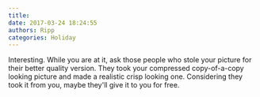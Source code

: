 ```yaml
---
title: 
date: 2017-03-24 18:24:55
authors: Ripp
categories: Holiday
---
```


 Interesting. While you are at it, ask those people who stole your picture for their better quality version. They took your compressed copy-of-a-copy looking picture and made a realistic crisp looking one. Considering they took it from you, maybe they'll give it to you for free.
